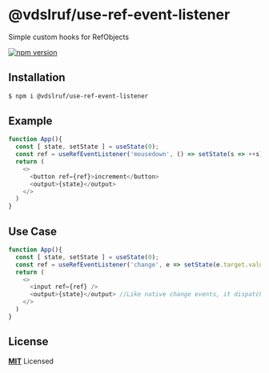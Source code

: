 # @vdslruf/use-ref-event-listener

Simple custom hooks for RefObjects

[![npm version](https://badge.fury.io/js/@vdslruf%2Fuse-ref-event-listener.svg)](https://badge.fury.io/js/@vdslruf%2Fuse-ref-event-listener)

## Installation

```bash
$ npm i @vdslruf/use-ref-event-listener
```

## Example

```js
function App(){
  const [ state, setState ] = useState(0);
  const ref = useRefEventListener('mousedown', () => setState(s => ++s));
  return (
    <>
      <button ref={ref}>increment</button>
      <output>{state}</output>
    </>
  )
}
```

## Use Case

```js
function App(){
  const [ state, setState ] = useState(0);
  const ref = useRefEventListener('change', e => setState(e.target.value));
  return (
    <>
      <input ref={ref} />
      <output>{state}</output> //Like native change events, it dispatches when the change is finalized.
    </>
  )
}
```


## License

**[MIT](LICENSE)** Licensed

